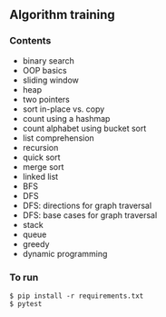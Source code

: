 ## Algorithm training

### Contents
- binary search
- OOP basics
- sliding window
- heap
- two pointers
- sort in-place vs. copy
- count using a hashmap
- count alphabet using bucket sort
- list comprehension
- recursion
- quick sort
- merge sort
- linked list
- BFS
- DFS
- DFS: directions for graph traversal
- DFS: base cases for graph traversal
- stack
- queue
- greedy
- dynamic programming


### To run
`$ pip install -r requirements.txt`  
`$ pytest`  